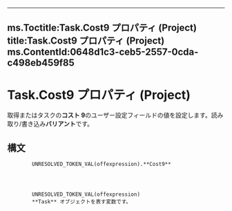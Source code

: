 

---
ms.Toctitle:Task.Cost9 プロパティ (Project)
title:Task.Cost9 プロパティ (Project)
ms.ContentId:0648d1c3-ceb5-2557-0cda-c498eb459f85
---
# Task.Cost9 プロパティ (Project)




取得またはタスクの**コスト 9**のユーザー設定フィールドの値を設定します。読み取り/書き込み**バリアント**です。

## 構文

            UNRESOLVED_TOKEN_VAL(offexpression).**Cost9**




            UNRESOLVED_TOKEN_VAL(offexpression)
            **Task** オブジェクトを表す変数です。




